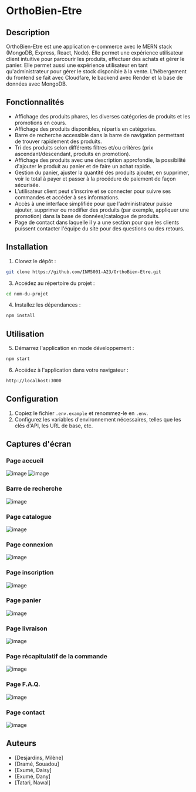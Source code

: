# OrthoBien-Etre

## Description

OrthoBien-Etre est une application e-commerce avec le MERN stack (MongoDB, Express, React, Node). 
Elle permet une expérience utilisateur client intuitive pour parcourir les produits, effectuer des achats et gérer le panier. Elle permet aussi une expérience utilisateur en tant qu'administrateur pour gérer le stock disponible à la vente.
L'hébergement du frontend se fait avec Cloudfare, le backend avec Render et la base de données avec MongoDB.


## Fonctionnalités

- Affichage des produits phares, les diverses catégories de produits et les promotions en cours.
- Affichage des produits disponibles, répartis en catégories.
- Barre de recherche accessible dans la barre de navigation permettant de trouver rapidement des produits.
- Tri des produits selon différents filtres et/ou critères (prix ascendant/descendant, produits en promotion).
- Affichage des produits avec une description approfondie, la possibilité d'ajouter le produit au panier et de faire un achat rapide.
- Gestion du panier, ajuster la quantité des produits ajouter, en supprimer, voir le total à payer et passer à la procédure de paiement de façon sécurisée.
- L’utilisateur client peut s'inscrire et se connecter pour suivre ses commandes et accéder à ses informations.
- Accès à une interface simplifiée pour que l'administrateur puisse ajouter, supprimer ou modifier des produits (par exemple, appliquer une promotion) dans la base de données/catalogue de produits.
- Page de contact dans laquelle il y a une section pour que les clients puissent contacter l'équipe du site pour des questions ou des retours.

## Installation

1. Clonez le dépôt :
```bash
git clone https://github.com/INM5001-A23/OrthoBien-Etre.git
```
3. Accédez au répertoire du projet :
```bash
cd nom-du-projet
```
4. Installez les dépendances :
```bash
npm install
```

## Utilisation
5. Démarrez l'application en mode développement :
```bash
npm start
```
6. Accédez à l'application dans votre navigateur :
```bash
http://localhost:3000
```

## Configuration

1. Copiez le fichier `.env.example` et renommez-le en `.env`.
2. Configurez les variables d'environnement nécessaires, telles que les clés d'API, les URL de base, etc.

## Captures d'écran
### Page accueil
![image](https://github.com/INM5001-A23/OrthoBien-Etre/assets/106025922/543ce619-ae12-4732-8eeb-b998a016ad22)
![image](https://github.com/INM5001-A23/OrthoBien-Etre/assets/106025922/7e62c287-3e30-4985-8872-1536830344cb)

### Barre de recherche
![image](https://github.com/INM5001-A23/OrthoBien-Etre/assets/106025922/790dbab0-46ef-47c0-b30b-e8be8759f140)

### Page catalogue
![image](https://github.com/INM5001-A23/OrthoBien-Etre/assets/106025922/9b2590af-3136-4b6f-af76-f13f1c872e71)

### Page connexion
![image](https://github.com/INM5001-A23/OrthoBien-Etre/assets/106025922/acf09e3a-dcb1-48f4-9a12-2103ac4e8e8d)

### Page inscription
![image](https://github.com/INM5001-A23/OrthoBien-Etre/assets/106025922/c85f7fb8-fb1a-4bd7-aa9d-1a5db1c22c25)

### Page panier
![image](https://github.com/INM5001-A23/OrthoBien-Etre/assets/106025922/9e08e002-c381-42a6-ad4b-e8f60e10c80a)

### Page livraison
![image](https://github.com/INM5001-A23/OrthoBien-Etre/assets/106025922/a81f6b9c-ef2a-4b0b-99a3-06fae5bd7f6b)

### Page récapitulatif de la commande
![image](https://github.com/INM5001-A23/OrthoBien-Etre/assets/106025922/1b239934-4a52-4055-9f43-ad4d1ae2927e)

### Page F.A.Q.
![image](https://github.com/INM5001-A23/OrthoBien-Etre/assets/106025922/f7149783-9dd8-4bb7-9a91-a75e2d9264bc)

### Page contact
![image](https://github.com/INM5001-A23/OrthoBien-Etre/assets/106025922/875614a3-d84e-4aed-9858-08878a774366)


## Auteurs
- [Desjardins, Milène]
- [Dramé, Souadou]
- [Exumé, Daisy]
- [Exumé, Dany]
- [Tatari, Nawal]


